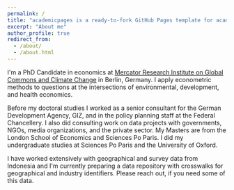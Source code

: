 ```yaml
---
permalink: /
title: "academicpages is a ready-to-fork GitHub Pages template for academic personal websites"
excerpt: "About me"
author_profile: true
redirect_from: 
  - /about/
  - /about.html
---
```


I'm a PhD Candidate in economics at [Mercator Research Institute on Global Commons and Climate Change](https://www.mcc-berlin.net/) in Berlin, Germany. I apply econometric methods to questions at the intersections of environmental, development, and health economics.

Before my doctoral studies I worked as a senior consultant for the German Development Agency, GIZ, and in the policy planning staff at the Federal Chancellery. I also did consulting work on data projects with governments, NGOs, media organizations, and the private sector. My Masters are from the London School of Economics and Sciences Po Paris. I did my undergraduate studies at Sciences Po Paris and the University of Oxford.

I have worked extensively with geographical and survey data from Indonesia and I'm currently preparing a data repository with crosswalks for geographical and industry identifiers. Please reach out, if you need some of this data.

